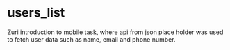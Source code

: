 # users_list
 Zuri introduction to mobile task, where api from json place holder was used to fetch user data such as name, email and phone number.
